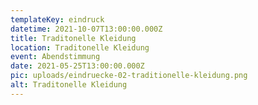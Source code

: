 ```yaml
---
templateKey: eindruck
datetime: 2021-10-07T13:00:00.000Z
title: Traditonelle Kleidung
location: Traditonelle Kleidung
event: Abendstimmung
date: 2021-05-25T13:00:00.000Z
pic: uploads/eindruecke-02-traditionelle-kleidung.png
alt: Traditonelle Kleidung
---
```

